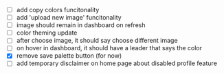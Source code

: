 -   [ ] add copy colors funcitonality
-   [ ] add 'upload new image' funcitonality
-   [ ] image should remain in dashboard on refresh
-   [ ] color theming update
-   [ ] after choose image, it should say choose different image
-   [ ] on hover in dashboard, it should have a leader that says the color
-   [x] remove save palette button (for now)
-   [ ] add temporary disclaimer on home page about disabled profile feature
